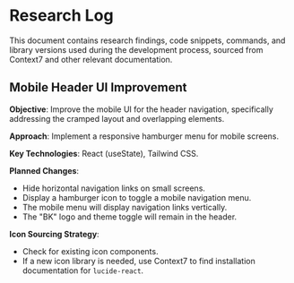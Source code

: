 # Research Log

This document contains research findings, code snippets, commands, and library
versions used during the development process, sourced from Context7 and other
relevant documentation.

## Mobile Header UI Improvement

**Objective**: Improve the mobile UI for the header navigation, specifically
addressing the cramped layout and overlapping elements.

**Approach**: Implement a responsive hamburger menu for mobile screens.

**Key Technologies**: React (useState), Tailwind CSS.

**Planned Changes**:

- Hide horizontal navigation links on small screens.
- Display a hamburger icon to toggle a mobile navigation menu.
- The mobile menu will display navigation links vertically.
- The "BK" logo and theme toggle will remain in the header.

**Icon Sourcing Strategy**:

- Check for existing icon components.
- If a new icon library is needed, use Context7 to find installation
  documentation for `lucide-react`.
